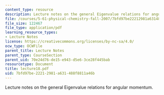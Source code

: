```yaml
---
content_type: resource
description: Lecture notes on the general Eigenvalue relations for angular momentum.
file: /courses/5-61-physical-chemistry-fall-2007/7bfd97be22212981a631488f8811a46b_lecture18.pdf
file_size: 122467
file_type: application/pdf
learning_resource_types:
- Lecture Notes
license: https://creativecommons.org/licenses/by-nc-sa/4.0/
ocw_type: OCWFile
parent_title: Lecture Notes
parent_type: CourseSection
parent_uid: 70e24d76-de15-e943-d5e6-3ce28f445bab
resourcetype: Document
title: lecture18.pdf
uid: 7bfd97be-2221-2981-a631-488f8811a46b
---
```

Lecture notes on the general Eigenvalue relations for angular momentum.